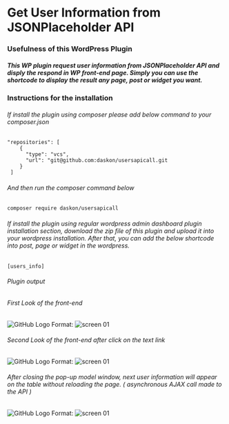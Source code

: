 # Get User Information from JSONPlaceholder API

### Usefulness of this WordPress Plugin

##### This WP plugin request user information from JSONPlaceholder API and disply the respond in WP front-end page. Simply you can use the shortcode to display the result any page, post or widget you want. 

### Instructions for the installation

###### If install the plugin using composer please add below command to your composer.json

    "repositories": [
        { 
          "type": "vcs",
          "url": "git@github.com:daskon/usersapicall.git
        }
     ]
     
###### And then run the composer command below 

    composer require daskon/usersapicall
     
###### If install the plugin using regular wordpress admin dashboard plugin installation section, download the zip file of this plugin and upload it into your wordpress installation. After that, you can add the below shortcode into post, page or widget in the wordpress.

    [users_info]

###### Plugin output 

###### First Look of the front-end
![GitHub Logo](/screen/screen1.jpg)
Format: ![screen 01](url)

###### Second Look of the front-end after click on the text link
![GitHub Logo](/screen/screen1.jpg)
Format: ![screen 01](url)

###### After closing the pop-up model window, next user information will appear on the table without reloading the page. ( asynchronous AJAX call made to the API )
![GitHub Logo](/screen/screen1.jpg)
Format: ![screen 01](url)

